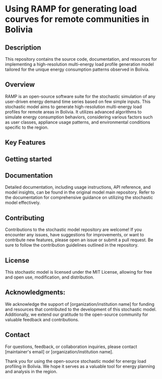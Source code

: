 # Using RAMP for generating load courves for remote communities in Bolivia

## Description
This repository contains the source code, documentation, and resources for implementing a high-resolution multi-energy load profile generation model tailored for the unique energy consumption patterns observed in Bolivia.

## Overview
RAMP is an open-source software suite for the stochastic simulation of any user-driven energy demand time series based on few simple inputs.
This stochastic model aims to generate high-resolution multi-energy load profiles for remote areas in Bolivia. It utilizes advanced algorithms to simulate energy consumption behaviors, considering various factors such as user classes, appliance usage patterns, and environmental conditions specific to the region.

## Key Features

## Getting started


## Documentation
Detailed documentation, including usage instructions, API reference, and model insights, can be found in the original model main repository. Refer to the documentation for comprehensive guidance on utilizing the stochastic model effectively.

## Contributing
Contributions to the stochastic model repository are welcome! If you encounter any issues, have suggestions for improvements, or want to contribute new features, please open an issue or submit a pull request. Be sure to follow the contribution guidelines outlined in the repository.

## License
This stochastic model is licensed under the MIT License, allowing for free and open use, modification, and distribution.

## Acknowledgments:
We acknowledge the support of [organization/institution name] for funding and resources that contributed to the development of this stochastic model. Additionally, we extend our gratitude to the open-source community for valuable feedback and contributions.

## Contact
For questions, feedback, or collaboration inquiries, please contact [maintainer's email] or [organization/institution name].

Thank you for using the open-source stochastic model for energy load profiling in Bolivia. We hope it serves as a valuable tool for energy planning and analysis in the region.
